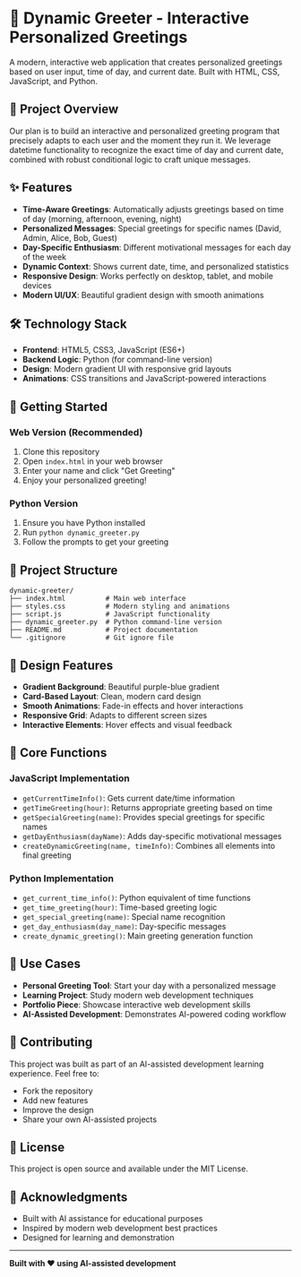 # 🌟 Dynamic Greeter - Interactive Personalized Greetings

A modern, interactive web application that creates personalized greetings based on user input, time of day, and current date. Built with HTML, CSS, JavaScript, and Python.

## 🎯 Project Overview

Our plan is to build an interactive and personalized greeting program that precisely adapts to each user and the moment they run it. We leverage datetime functionality to recognize the exact time of day and current date, combined with robust conditional logic to craft unique messages.

## ✨ Features

- **Time-Aware Greetings**: Automatically adjusts greetings based on time of day (morning, afternoon, evening, night)
- **Personalized Messages**: Special greetings for specific names (David, Admin, Alice, Bob, Guest)
- **Day-Specific Enthusiasm**: Different motivational messages for each day of the week
- **Dynamic Context**: Shows current date, time, and personalized statistics
- **Responsive Design**: Works perfectly on desktop, tablet, and mobile devices
- **Modern UI/UX**: Beautiful gradient design with smooth animations

## 🛠️ Technology Stack

- **Frontend**: HTML5, CSS3, JavaScript (ES6+)
- **Backend Logic**: Python (for command-line version)
- **Design**: Modern gradient UI with responsive grid layouts
- **Animations**: CSS transitions and JavaScript-powered interactions

## 🚀 Getting Started

### Web Version (Recommended)
1. Clone this repository
2. Open `index.html` in your web browser
3. Enter your name and click "Get Greeting"
4. Enjoy your personalized greeting!

### Python Version
1. Ensure you have Python installed
2. Run `python dynamic_greeter.py`
3. Follow the prompts to get your greeting

## 📁 Project Structure

```
dynamic-greeter/
├── index.html          # Main web interface
├── styles.css          # Modern styling and animations
├── script.js           # JavaScript functionality
├── dynamic_greeter.py  # Python command-line version
├── README.md           # Project documentation
└── .gitignore          # Git ignore file
```

## 🎨 Design Features

- **Gradient Background**: Beautiful purple-blue gradient
- **Card-Based Layout**: Clean, modern card design
- **Smooth Animations**: Fade-in effects and hover interactions
- **Responsive Grid**: Adapts to different screen sizes
- **Interactive Elements**: Hover effects and visual feedback

## 🔧 Core Functions

### JavaScript Implementation
- `getCurrentTimeInfo()`: Gets current date/time information
- `getTimeGreeting(hour)`: Returns appropriate greeting based on time
- `getSpecialGreeting(name)`: Provides special greetings for specific names
- `getDayEnthusiasm(dayName)`: Adds day-specific motivational messages
- `createDynamicGreeting(name, timeInfo)`: Combines all elements into final greeting

### Python Implementation
- `get_current_time_info()`: Python equivalent of time functions
- `get_time_greeting(hour)`: Time-based greeting logic
- `get_special_greeting(name)`: Special name recognition
- `get_day_enthusiasm(day_name)`: Day-specific messages
- `create_dynamic_greeting()`: Main greeting generation function

## 🎯 Use Cases

- **Personal Greeting Tool**: Start your day with a personalized message
- **Learning Project**: Study modern web development techniques
- **Portfolio Piece**: Showcase interactive web development skills
- **AI-Assisted Development**: Demonstrates AI-powered coding workflow

## 🤝 Contributing

This project was built as part of an AI-assisted development learning experience. Feel free to:
- Fork the repository
- Add new features
- Improve the design
- Share your own AI-assisted projects

## 📝 License

This project is open source and available under the MIT License.

## 🙏 Acknowledgments

- Built with AI assistance for educational purposes
- Inspired by modern web development best practices
- Designed for learning and demonstration

---

**Built with ❤️ using AI-assisted development**
